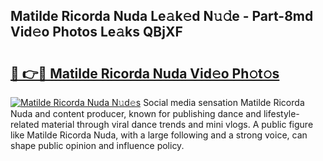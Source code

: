 ## Matilde Ricorda Nuda Le𝚊k𝚎d N𝚞𝚍e - Part-8md Vid𝚎o Photos Le𝚊ks QBjXF

# <h2><a href="http://fbd06ex.evod.top/?m=Matilde+Ricorda+Nuda">🔗 👉🔴 Matilde Ricorda Nuda Vid𝚎o Ph𝚘t𝚘s</a></h2>

[![Matilde Ricorda Nuda N𝚞d𝚎s](https://i.imgur.com/8V9OHl7.gif)](http://fbd06ex.evod.top/?m=Matilde+Ricorda+Nuda)
Social media sensation Matilde Ricorda Nuda and content producer, known for publishing dance and lifestyle-related material through viral dance trends and mini vlogs. A public figure like Matilde Ricorda Nuda, with a large following and a strong voice, can shape public opinion and influence policy. 

